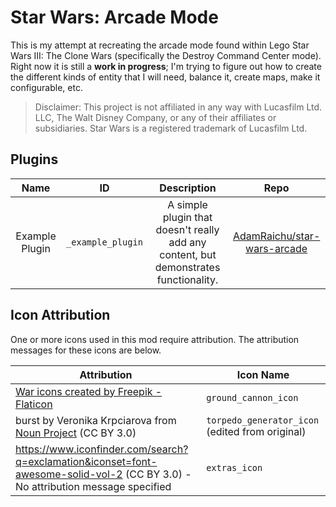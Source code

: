 # Star Wars: Arcade Mode

This is my attempt at recreating the arcade mode found within Lego Star Wars III: The Clone Wars (specifically the Destroy Command Center mode). Right now it is still a **work in progress**; I'm trying to figure out how to create the different kinds of entity that I will need, balance it, create maps, make it configurable, etc.

> Disclaimer: This project is not affiliated in any way with Lucasfilm Ltd. LLC, The Walt Disney Company, or any of their affiliates or subsidiaries. Star Wars is a registered trademark of Lucasfilm Ltd.

## Plugins

| Name | ID | Description | Repo |
| :---: | :---: | :---: | :---: |
| Example Plugin | `_example_plugin` | A simple plugin that doesn't really add any content, but demonstrates functionality. | [AdamRaichu/star-wars-arcade][example-plugin] |

## Icon Attribution

One or more icons used in this mod require attribution. The attribution messages for these icons are below.

| Attribution | Icon Name |
| --- | --- |
| <a href="https://www.flaticon.com/free-icons/war" title="war icons">War icons created by Freepik - Flaticon</a> | `ground_cannon_icon` |
| burst by Veronika Krpciarova from <a href="https://thenounproject.com/browse/icons/term/burst/" target="_blank" title="burst Icons">Noun Project</a> (CC BY 3.0) | `torpedo_generator_icon` (edited from original) |
| <https://www.iconfinder.com/search?q=exclamation&iconset=font-awesome-solid-vol-2> (CC BY 3.0) - No attribution message specified | `extras_icon` |

[example-plugin]: https://github.com/AdamRaichu/star-wars-arcade/blob/main/src/main/java/io/github/adamraichu/sw_arcade/plugin/ExamplePlugin.java
